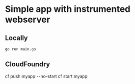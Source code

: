 # Simple app with instrumented webserver


## Locally
`go run main.go`

## CloudFoundry
cf push myapp --no-start
cf start myapp